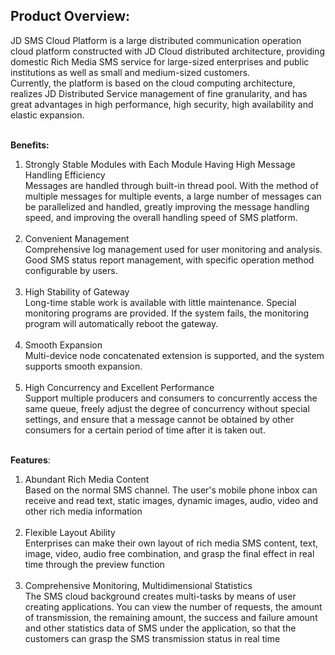 ## Product Overview:<br>
JD SMS Cloud Platform is a large distributed communication operation cloud platform constructed with JD Cloud distributed architecture, providing domestic Rich Media SMS service for large-sized enterprises and public institutions as well as small and medium-sized customers.<br>
Currently, the platform is based on the cloud computing architecture, realizes JD Distributed Service management of fine granularity, and has great advantages in high performance, high security, high availability and elastic expansion.<br><br>

**Benefits:**
1.	 Strongly Stable Modules with Each Module Having High Message Handling Efficiency<br>
Messages are handled through built-in thread pool. With the method of multiple messages for multiple events, a large number of messages can be parallelized and handled, greatly improving the message handling speed, and improving the overall handling speed of SMS platform.<br><br>
2.	 Convenient Management<br>
Comprehensive log management used for user monitoring and analysis. Good SMS status report management, with specific operation method configurable by users.<br><br>
3.	 High Stability of Gateway<br>
Long-time stable work is available with little maintenance. Special monitoring programs are provided. If the system fails, the monitoring program will automatically reboot the gateway.<br><br>
4.	 Smooth Expansion<br>
Multi-device node concatenated extension is supported, and the system supports smooth expansion.<br><br>
5.	 High Concurrency and Excellent Performance<br>
Support multiple producers and consumers to concurrently access the same queue, freely adjust the degree of concurrency without special settings, and ensure that a message cannot be obtained by other consumers for a certain period of time after it is taken out.<br><br>

**Features**:
1.	 Abundant Rich Media Content<br>
Based on the normal SMS channel. The user's mobile phone inbox can receive and read text, static images, dynamic images, audio, video and other rich media information<br><br>
2.	 Flexible Layout Ability<br>
Enterprises can make their own layout of rich media SMS content, text, image, video, audio free combination, and grasp the final effect in real time through the preview function<br><br>
3.	 Comprehensive Monitoring, Multidimensional Statistics<br>
The SMS cloud background creates multi-tasks by means of user creating applications. You can view the number of requests, the amount of transmission, the remaining amount, the success and failure amount and other statistics data of SMS under the application, so that the customers can grasp the SMS transmission status in real time<br><br>